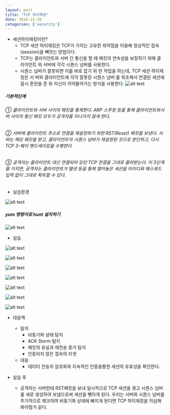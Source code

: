 ```yaml
---
layout: post
title: "TCP 하이재킹"
date: 2016-12-20
categories: ['security']
---
```

- 세션하이재킹이란?
    - TCP 세션 하이재킹은 TCP가 가지는 고유한
취약점을 이용해 정상적인 접속(session)을
빼앗는 방법이다.
    - TCP는 클라이언트와 서버 간 통신을 할 때
패킷의 연속성을 보장하기 위해 클라이언트
와 서버에 각각 시퀀스 넘버를 사용한다.
    - 시퀀스 넘버가 잘못되면 이를 바로 잡기 위
한 작업을 하는데, TCP 세션 하이재킹은 서
버와 클라이언트에 각각 잘못된 시퀀스 넘버
를 위조해서 연결된 세션에 잠시 혼란을 준
뒤 자신이 끼어들어가는 방식을 사용한다.
![alt text](/public/img/TCP_1.png)

##### 기본적단계
###### ① 클라이언트와 서버 사이의 패킷을 통제한다. ARP 스푸핑 등을 통해 클라이언트와서버 사이의 통신 패킷 모두가 공격자를 지나가지 않게 한다.
###### ② 서버에 클라이언트 주소로 연결을 재설정하기 위한 RST(Reset) 패킷을 보낸다. 서버는 해당 패킷을 받고, 클라이언트의 시퀀스 넘버가 재설정된 것으로 판단하고, 다시 TCP 3-웨이 핸드셰이킹을 수행한다.
###### ③ 공격자는 클라이언트 대신 연결되어 있던 TCP 연결을 그대로 물려받는다. 이 3단계를 거치면, 공격자는 클라이언트가 텔넷 등을 통해 열어놓은 세션을 아이디와 패스워드 입력 없이 그대로 획득할 수 있다.

- 실습환경

![alt text](/public/img/TCP_2.png)

##### yum 명령어로 hunt 설치하기

![alt text](/public/img/TCP_3.png)

- 실습

![alt text](/public/img/TCP_4.png)

![alt text](/public/img/TCP_5.png)

![alt text](/public/img/TCP_6.png)

![alt text](/public/img/TCP_7.png)

![alt text](/public/img/TCP_8.png)

![alt text](/public/img/TCP_9.png)

![alt text](/public/img/TCP_10.png)

- 대응책
    - 탐지
        - 비동기화 상태 탐지
        - ACK Storm 탐지
        - 패킷의 유실과 재전송 증가 탐지
        - 인증되지 않은 접속의 리셋
    - 대응
        - 데이터 전송의 암호화와 지속적인 인증을통한 세션의 유효성을 확인한다.

- 실습 후
    - 공격자는 서버한테 RST패킷을 보내 일시적으로 TCP 세션을 끊고 시퀀스 넘버를 새로 생성하여 보냄으로써 세션을 뺏아게 된다. 우리는 서버와 시퀀스 넘버를 주기적으로 체크하여 비동기화 상태에 빠지게 된다면 TCP 하이재킹을 의심해 봐야할거 같다.

